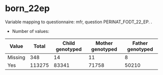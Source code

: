 # born_22ep
Variable mapping to questionnaire: mfr, question PERINAT_FODT_22_EP.
.
- Number of values:

| Value | Total | Child genotyped | Mother genotyped | Father genotyped |
| ----- | ----- | --------------- | ---------------- | ---------------- |
| Missing | 348 | 14 | 11 | 8 |
| Yes | 113275 | 83341 | 71758 |50210 |



